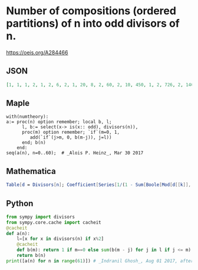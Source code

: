 # Number of compositions \(ordered partitions\) of n into odd divisors of n\.
https://oeis.org/A284466
## JSON
```JSON
[1, 1, 1, 2, 1, 2, 6, 2, 1, 20, 8, 2, 60, 2, 10, 450, 1, 2, 726, 2, 140, 3321, 14, 2, 5896, 572, 16, 26426, 264, 2, 394406, 2, 1, 226020, 20, 51886, 961584, 2, 22, 2044895, 38740, 2, 20959503, 2, 676, 478164163, 26, 2, 56849086, 31201, 652968, 184947044, 980, 2, 1273706934, 6620376, 153366, 1803937344]
```
## Maple
```Maple
with(numtheory):
a:= proc(n) option remember; local b, l;
      l, b:= select(x-> is(x:: odd), divisors(n)),
      proc(m) option remember; `if`(m=0, 1,
         add(`if`(j>m, 0, b(m-j)), j=l))
      end; b(n)
    end:
seq(a(n), n=0..60);  # _Alois P. Heinz_, Mar 30 2017
```
## Mathematica
```Mathematica
Table[d = Divisors[n]; Coefficient[Series[1/(1 - Sum[Boole[Mod[d[[k]], 2] == 1] x^d[[k]], {k, Length[d]}]), {x, 0, n}], x, n], {n, 0, 57}]
```
## Python
```Python
from sympy import divisors
from sympy.core.cache import cacheit
@cacheit
def a(n):
    l=[x for x in divisors(n) if x%2]
    @cacheit
    def b(m): return 1 if m==0 else sum(b(m - j) for j in l if j <= m)
    return b(n)
print([a(n) for n in range(61)]) # _Indranil Ghosh_, Aug 01 2017, after Maple code
```
